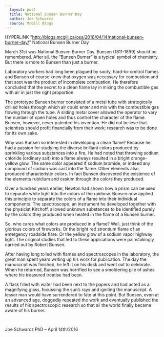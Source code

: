 ```yaml
---
  layout: post
  title: National Bunsen Burner Day
  author: Joe Schwarcz
  source: McGill Blogs
---
```

  HYPERLINK
"http://blogs.mcgill.ca/oss/2016/04/14/national-bunsen-burner-day/" 
National Bunsen Burner Day 

  March 31st was National Bunsen Burner Day. Bunsen (1811-1899) should
be remembered. After all, the “Bunsen Burner” is a typical symbol of
chemistry. But there is more to Bunsen than just a burner.

Laboratory workers had long been plagued by sooty, hard-to-control
flames and Bunsen of course knew that oxygen was necessary for
combustion and that soot was the product of incomplete combustion. He
therefore concluded that the secret to a clean flame lay in mixing the
combustible gas with air in just the right proportion.

The prototype Bunsen burner consisted of a metal tube with strategically
drilled holes through which air could enter and mix with the combustible
gas flowing through the tube. A sliding metal cover allowed the operator
to vary the number of open holes and thus control the character of the
flame. Bunsen, however, never patented his invention. He did not believe
that scientists should profit financially from their work; research was
to be done for its own sake.

Why was Bunsen so interested in developing a clean flame? Because he had
a passion for studying the diverse brilliant colors produced by
sprinkling various substances into a fire. He had noted that throwing
sodium chloride (ordinary salt) into a flame always resulted in a bright
orange-yellow glow. The same color appeared if sodium bromide, or indeed
any compound of sodium was cast into the flame. Other elements also
produced characteristic colors. In fact Bunsen discovered the existence
of the elements rubidium and cesium through the colors they produced.

Over a hundred years earlier, Newton had shown how a prism can be used
to separate white light into the colors of the rainbow. Bunsen now
applied this principle to separate the colors of a flame into their
individual components. The spectroscope, an instrument he developed
together with the physicist Kirchoff, allowed unknown substances to be
identified purely by the colors they produced when heated in the flame
of a Bunsen burner.

So, who cares what colors are produced in a flame? Well, just think of
the glorious colors of fireworks. Or the bright red strontium flame of
an emergency roadside flare. Or the yellow glow of a sodium vapor
highway light. The original studies that led to these applications were
painstakingly carried out by Robert Bunsen.

After having long toiled with flames and spectroscopes in the
laboratory, the great man spent years writing up his work for
publication. The day the manuscript was finished, he left it on his desk
and went out to celebrate. When he returned, Bunsen was horrified to see
a smoldering pile of ashes where his treasured treatise had been.

A flask filled with water had been next to the papers and had acted as a
magnifying glass, focussing the sun’s rays and igniting the
manuscript. A lesser man would have surrendered to fate at this point.
But Bunsen, even at an advanced age, doggedly repeated the work and
eventually published the results of his spectroscopic research so that
all the world finally became aware of his burner.

 

Joe Schwarcz PhD – April 14th/2016

